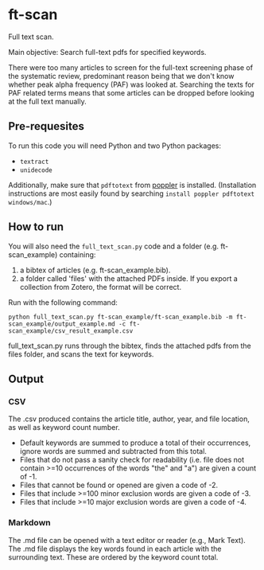 # ft-scan
Full text scan.

Main objective: Search full-text pdfs for specified keywords.

There were too many articles to screen for the full-text screening phase of the
systematic review, predominant reason being that we don't know whether peak
alpha frequency (PAF) was looked at. Searching the texts for PAF related terms
means that some articles can be dropped before looking at the full text
manually.

## Pre-requesites

To run this code you will need Python and two Python packages:
 - `textract`
 - `unidecode`

Additionally, make sure that `pdftotext` from
[poppler](https://poppler.freedesktop.org/) is installed.
(Installation instructions are most easily found by searching
`install poppler pdftotext windows/mac`.)

## How to run

You will also need the `full_text_scan.py` code and a folder
(e.g. ft-scan_example) containing:
1. a bibtex of articles (e.g. ft-scan_example.bib).
2. a folder called 'files' with the attached PDFs inside. If you export a
   collection from Zotero, the format will be correct.

Run with the following command:

```python full_text_scan.py ft-scan_example/ft-scan_example.bib -m ft-scan_example/output_example.md -c ft-scan_example/csv_result_example.csv```

full_text_scan.py runs through the bibtex, finds the attached pdfs from the files
folder, and scans the text for keywords.

## Output
### CSV

The .csv produced contains the article title, author, year, and file location,
as well as keyword count number.
- Default keywords are summed to produce a total of their occurrences, ignore
  words are summed and subtracted from this total.
- Files that do not pass a sanity check for readability (i.e. file does not
  contain >=10 occurrences of the words "the" and "a") are given a count of -1.
- Files that cannot be found or opened are given a code of -2.
- Files that include >=100 minor exclusion words are given a code of -3.
- Files that include >=10 major exclusion words are given a code of -4.

### Markdown

The .md file can be opened with a text editor or reader (e.g., Mark Text). The
.md file displays the key words found in each article with the surrounding
text. These are ordered by the keyword count total.
